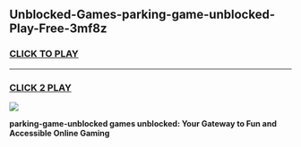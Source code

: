 
## Unblocked-Games-parking-game-unblocked-Play-Free-3mf8z
<h3>
<a href="https://premium76.site?title=parking-game-unblocked&ref=21A">CLICK TO PLAY</a></h3>
<hr>

<h3>
<a href="https://premium76.site?title=parking-game-unblocked&ref=21A">CLICK 2 PLAY</a>
  
</h3>

<a href="https://premium76.site?title=parking-game-unblocked&ref=21A"><img src="https://clearcache.store/games.png"></a>


**parking-game-unblocked games unblocked: Your Gateway to Fun and Accessible Online Gaming**
